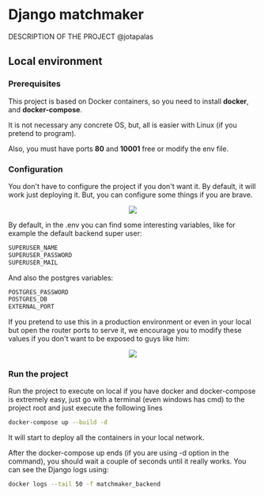 # Django matchmaker

DESCRIPTION OF THE PROJECT @jotapalas

## Local environment

### Prerequisites
This project is based on Docker containers, so you need to install **docker**, and **docker-compose**.

It is not necessary any concrete OS, but, all is easier with Linux (if you pretend to program).

Also, you must have ports **80** and **10001** free or modify the env file.

### Configuration
You don't have to configure the project if you don't want it. By default, it will work just deploying it. But, you can configure some things if you are brave.

<p align="center">
    <img src="https://media3.giphy.com/media/YTIzbJzeExuLK/source.gif">
</p>
By default, in the .env you can find some interesting variables, like for example the default backend super user:

```bash
SUPERUSER_NAME
SUPERUSER_PASSWORD
SUPERUSER_MAIL
```

And also the postgres variables:

```bash
POSTGRES_PASSWORD
POSTGRES_DB
EXTERNAL_PORT
```

If you pretend to use this in a production environment or even in your local but open the router ports to serve it, we encourage you to modify these values if you don't want to be exposed to guys like him:

<p align="center">
    <img src="https://media1.tenor.com/images/cf133d0a2e3c724ee88d5d08545df716/tenor.gif">
</p>

### Run the project

Run the project to execute on local if you have docker and docker-compose is extremely easy, just go with a terminal (even windows has cmd) to the project root and just execute the following lines 

```bash
docker-compose up --build -d
```

It will start to deploy all the containers in your local network.

After the docker-compose up ends (if you are using -d option in the command), you should wait a couple of seconds until it really works. You can see the Django logs using:

```bash
docker logs --tail 50 -f matchmaker_backend
```
